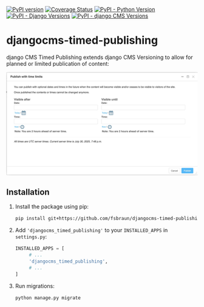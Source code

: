 [![PyPI version](https://badge.fury.io/py/djangocms-timed-publishing.svg)](http://badge.fury.io/py/djangocms-timed-publishing)
[![Coverage Status](https://codecov.io/gh/fsbraun/djangocms-timed-publishing/branch/master/graph/badge.svg)](https://codecov.io/gh/django-cms/djangocms-timed-publishing)
[![PyPI - Python Version](https://img.shields.io/pypi/pyversions/djangocms-timed-publishing)](https://pypi.org/project/djangocms-timed-publishing/)
[![PyPI - Django Versions](https://img.shields.io/pypi/frameworkversions/django/djangocms-timed-publishing)](https://www.djangoproject.com/)
[![PyPI - django CMS Versions](https://img.shields.io/pypi/frameworkversions/django-cms/djangocms-timed-publishing)](https://www.django-cms.org/)


# djangocms-timed-publishing
django CMS Timed Publishing extends django CMS Versioning to allow for planned or limited publication of content:

![Timed Publishing](timed-publishing.jpg)

## Installation

1. Install the package using pip:

    ```bash
    pip install git+https://github.com/fsbraun/djangocms-timed-publishing
    ```

2. Add `'djangocms_timed_publishing'` to your `INSTALLED_APPS` in `settings.py`:

    ```python
    INSTALLED_APPS = [
         # ...
         'djangocms_timed_publishing',
         # ...
    ]
    ```

3. Run migrations:

    ```bash
    python manage.py migrate
    ```
